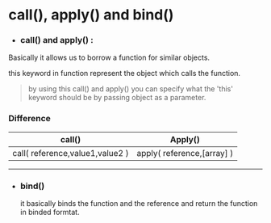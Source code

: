 # call(), apply() and bind()

- ### call() and apply() :

Basically it allows us to borrow a function for similar objects.

this keyword in function represent the object which calls the function.

> by using this call() and apply() you can specify what the 'this' keyword should be by passing object as a parameter.

### Difference

| call()                          | Apply()                    |
| ------------------------------- | -------------------------- |
| call( reference,value1,value2 ) | apply( reference,[array] ) |

---

- ### bind()
  it basically binds the function and the reference and return the function in binded formtat.
